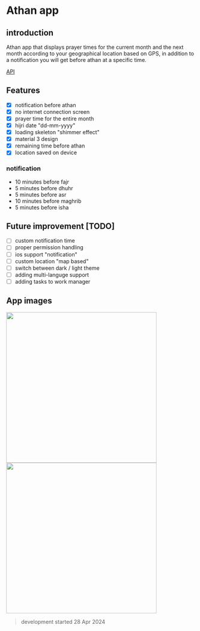 # Athan app

## introduction

Athan app that displays prayer times for the current month and the next month according to your geographical location based on GPS, in addition to a notification you will get before athan at a specific time.

[API](https://aladhan.com/prayer-times-api)

## Features

- [x] notification before athan
- [x] no internet connection screen
- [x] prayer time for the entire month
- [x] hijri date "dd-mm-yyyy"
- [x] loading skeleton "shimmer effect"
- [x] material 3 design
- [x] remaining time before athan
- [x] location saved on device

### notification

- 10 minutes before fajr
- 5 minutes before dhuhr
- 5 minutes before asr
- 10 minutes before maghrib
- 5 minutes before isha

## Future improvement [TODO]

- [ ] custom notification time
- [ ] proper permission handling
- [ ] ios support "notification"
- [ ] custom location "map based"
- [ ] switch between dark / light theme
- [ ] adding multi-languge support
- [ ] adding tasks to work manager

## App images

<div><img src="https://raw.githubusercontent.com/abdurahman-harouat/athan_app/main/showcase/light.png" height=400px>
<img src="https://raw.githubusercontent.com/abdurahman-harouat/athan_app/main/showcase/dark.png" height=400px>
</div>

> development started 28 Apr 2024
